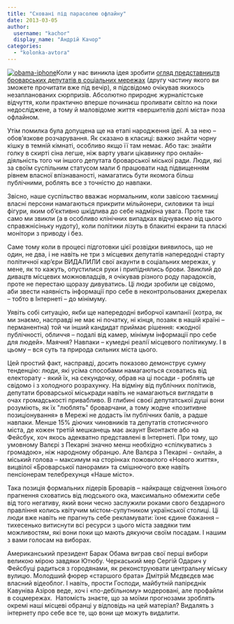 ```yaml
---
title: "Сховані під парасолею офлайну"
date: 2013-03-05
author: 
  username: "kachor"
  display_name: "Андрій Качор"
categories: 
  - "kolonka-avtora"
---
```


[![obama-iphone](https://mpz.brovary.org/wp-content/uploads/2013/03/obama-iphone.jpg)](https://mpz.brovary.org/wp-content/uploads/2013/03/obama-iphone.jpg)Коли у нас виникла ідея зробити [огляд представництв броварських депутатів в соціальних мережах](https://mpz.brovary.org/vlada-online-yak-brovarski-deputati-predstavleni-v-merezhi-persha-chastina/) (другу частину якого ви зможете прочитати вже під вечір), я підсвідомо очікував якихось незапланованих сюрпризів. Абсолютно природнє журналістське відчуття, коли практично вперше починаєш проливати світло на поки недосліджене, а тому й маловідоме життя «вершителів долі міста» поза офлайном.

Утім помилка була допущена ще на етапі народження ідеї. А за нею – обов’язкове розчарування. Як сказано в класиці: важко знайти чорну кішку в темній кімнаті, особливо якщо її там немає. Або так: знайти голку в скирті сіна легше, ніж варту уваги цікавинку про онлайн-діяльність того чи іншого депутата броварської міської ради. Люди, які за своїм суспільним статусом мали б працювати над підвищенням рівнем власної впізнаваності, намагатись бути якомога більш публічними, роблять все з точністю до навпаки.

Звісно, наше суспільство вважає нормальним, коли завісою таємниці власні персони намагаються прикрити мільйонери, силовики та інші фігури, яким об’єктивно шкідлива до себе надмірна увага. Проте так само ми звикли (а в особливо клінічних випадках відчуваємо від цього справжнісіньку нудоту), коли політики лізуть в блакитні екрани та пласкі монітори з приводу і без.

Саме тому коли в процесі підготовки цієї розвідки виявилось, що не один, не два, і не навіть не три з місцевих депутатів напередодні старту політичної кар’єри ВИДАЛИЛИ свої акаунти в соціальних мережах, у мене, як то кажуть, опустилися руки і припіднялись брови. Звиклий до дивацтв місцевих можновладців, я очікував різного роду парадоксів, проте не перестаю щоразу дивуватись. Ці люди зробили це свідомо, аби звести наявність інформації про себе в неконтрольованих джерелах – тобто в Інтернеті – до мінімуму.

Уявіть собі ситуацію, якби ще напередодні виборчої кампанії (котра, як ми знаємо, насправді не має ні початку, ні кінця, позаяк в нашій країні – перманентна) той чи інший кандидат приймає рішення: «жодної публічності, обличчя – подалі від камер, мінімум інформації про себе для людей». Маячня? Навпаки – кумедні реалії місцевого політикуму. І в цьому – вся суть та природа сильних міста цього.

Цей простий факт, насправді, досить показово демонструє сумну тенденцію: люди, які усіма способами намагаються сховатись від електорату - який їх, на секундочку, обрав на ці посади - роблять це свідомо і з холодного розрахунку. На відміну від публічних політиків, депутати броварської міськради навіть не намагаються виглядати в очах громадськості привабливо. В глибині своєї депутатської душі вони розуміють, як їх "люблять" броварчани, а тому жодне «позитивне позиціонування» в Мережі не додасть їм публічних балів, а радше навпаки. Менше 15% діючих чиновників та депутатів стотисячного міста, де кожен третій мешканець має акаунт Вконтакте або на Фейсбук, хоч якось адекватно представлені в Інтернеті. При тому, що умовному Валєрі з Пекарні значно менш необхідно «спілкуватись з громадою», ніж народному обранцю. Але Валєра з Пекарні - онлайн, а міський голова – максимум на сторінках пожовклого «Нового життя», вицвілої «Броварської панорами» та смішнючого вже навіть пенсіонерам телебрехунця «Наше місто».

Така позиція формальних лідерів Броварів – найкраще свідчення їхнього прагнення сховатись від людського ока, максимально обмежити себе від того негативу, який вони чесно заслужили роками свого бездарного правління колись квітучим містом-супутником української столиці. Ці люди вже навіть не прагнуть себе рекламувати: їхнє єдине бажання – тихесенько витиснути всі ресурси з цього міста завдяки тим можливостям, які вони поки що мають дякуючи своїм посадам. І нашим з вами голосам на виборах.

Американський президент Барак Обама виграв свої перші вибори великою мірою завдяки Ютюбу. Черкаський мер Сергій Одарич у Фейсбуці радиться з городянами, як реконструювати центральну міську вулицю. Молодший фюрер «старшого брата» Дмітрій Мєдвєдєв має власний відеоблог. І навіть, прости Господи, майбутній папірєднік Кавуніва Азіров веде, хоч і «по-дебільному» модеровані, але профайли в соцмережах.  Натомість знаєте, що за моїми прогнозами зроблять окремі наші місцеві обранці у відповідь на цей матеріал? Видалять з інтернету про себе все те, що вони ще можуть видалити.
